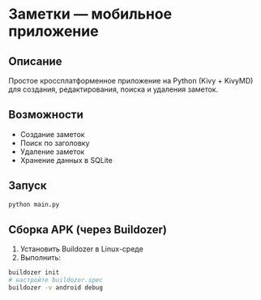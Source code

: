 # Заметки — мобильное приложение

## Описание
Простое кроссплатформенное приложение на Python (Kivy + KivyMD) для создания, редактирования, поиска и удаления заметок.

## Возможности
- Создание заметок
- Поиск по заголовку
- Удаление заметок
- Хранение данных в SQLite

## Запуск
```bash
python main.py
```

## Сборка APK (через Buildozer)
1. Установить Buildozer в Linux-среде
2. Выполнить:
```bash
buildozer init
# настройте buildozer.spec
buildozer -v android debug
```
